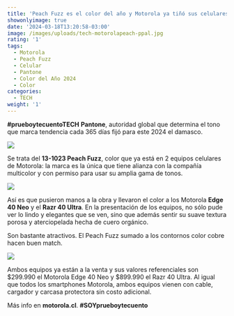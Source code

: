 ```yaml
---
title: 'Peach Fuzz es el color del año y Motorola ya tiñó sus celulares de este '
showonlyimage: true
date: '2024-03-18T13:20:58-03:00'
image: /images/uploads/tech-motorolapeach-ppal.jpg
rating: '1'
tags:
  - Motorola
  - Peach Fuzz
  - Celular
  - Pantone
  - Color del Año 2024
  - Color
categories:
  - TECH
weight: '1'
---
```

**\#prueboytecuentoTECH** **Pantone**, autoridad global que determina el tono que marca tendencia cada 365 días fijó para este 2024 el damasco. 

<!--more-->

![](/images/uploads/tech-motorolapeach-ppal.jpg)

Se trata del **13-1023 Peach Fuzz**, color que ya está en 2 equipos celulares de Motorola: la marca es la única que tiene alianza con la compañía multicolor y con permiso para usar su amplia gama de tonos.



![](/images/uploads/tech-motorola-equipo.jpg)

Así es que pusieron manos a la obra y llevaron el color a los Motorola **Edge 40 Neo** y el **Razr 40 Ultra**. En la presentación de los equipos, no sólo pude ver lo lindo y elegantes que se ven, sino que además sentir su suave textura porosa y aterciopelada hecha de cuero orgánico.



Son bastante atractivos. El Peach Fuzz sumado a los contornos color cobre hacen buen match. 

![](/images/uploads/tech-motorola-collage.jpg)



Ambos equipos ya están a la venta y sus valores referenciales son $299.990 el Motorola Edge 40 Neo y $899.990 el Razr 40 Ultra. Al igual que todos los smartphones Motorola, ambos equipos vienen con cable, cargador y carcasa protectora sin costo adicional.



Más info en **motorola.cl**. **\#SOYprueboytecuento**
